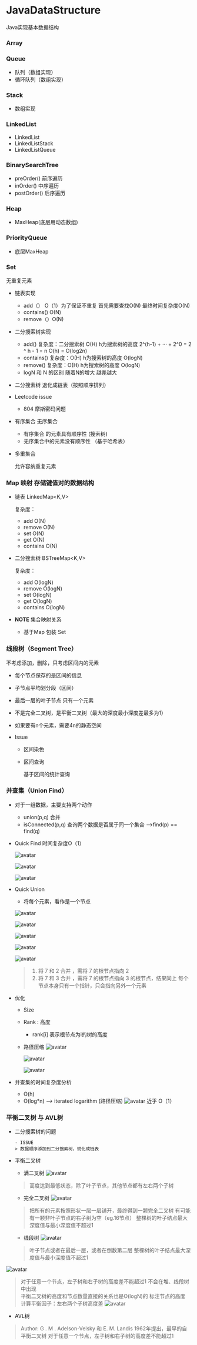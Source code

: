 # JavaDataStructure

Java实现基本数据结构

### Array

### Queue

- 队列（数组实现）
- 循环队列（数组实现）
    
### Stack
    
- 数组实现
    
### LinkedList

- LinkedList
- LinkedListStack
- LinkedListQueue
   
### BinarySearchTree

- preOrder() 前序遍历
- inOrder() 中序遍历
- postOrder() 后序遍历
  
### Heap

- MaxHeap(底层用动态数组)
   
### PriorityQueue

- 底层MaxHeap
   
### Set
    
无重复元素

- 链表实现 

    - add（） O（1）为了保证不重复 首先需要查找O(N) 最终时间复杂度O(N) 
    - contains() O(N) 
    - remove（）O(N) 

- 二分搜索树实现
    
    - add()
        复杂度：二分搜索树 O(H) h为搜索树的高度  2^(h-1) + ··· + 2^0 = 2 ^ h  - 1 = n 
        O(h) = O(log2n)
    - contains()
        复杂度：O(H) h为搜索树的高度 O(logN)
    - remove()
        复杂度：O(H) h为搜索树的高度 O(logN)    
    - logN 和 N 的区别
        随着N的增大 越差越大
   
-  二分搜索树 退化成链表（按照顺序排列）

- Leetcode issue

    - 804 摩斯密码问题
    
- 有序集合 无序集合

    - 有序集合 的元素具有顺序性  (搜索树)
    - 无序集合中的元素没有顺序性 （基于哈希表）
    
- 多重集合

    允许容纳重复元素
    
### Map 映射 存储键值对的数据结构

- 链表 LinkedMap<K,V>

    复杂度：
     - add          O(N)
     - remove       O(N)
     - set          O(N)
     - get          O(N)
     - contains     O(N)

- 二分搜索树 BSTreeMap<K,V>

    复杂度：
    - add           O(logN)
    - remove        O(logN)
    - set           O(logN)
    - get           O(logN)
    - contains      O(logN)

- **NOTE** 集合映射关系

    - 基于Map 包装 Set 

### 线段树（Segment Tree）

不考虑添加，删除，只考虑区间内的元素

- 每个节点保存的是区间的信息
- 子节点平均划分段（区间）
- 最后一层的叶子节点 只有一个元素
- 不是完全二叉树，是平衡二叉树（最大的深度最小深度差最多为1）
- 如果要有n个元素，需要4n的静态空间
- Issue
    
    - 区间染色
    - 区间查询
   
        基于区间的统计查询
   
### 并查集（Union Find）

- 对于一组数据，主要支持两个动作
    
    - union(p,q) 合并
    - isConnected(p,q) 查询两个数据是否属于同一个集合 -->find(p) == find(q) 

- Quick Find 时间复杂度O（1）
 
    ![avatar](src/unionFind/img/quick_find_1.png)
    
    ![avatar](src/unionFind/img/quick_find_2.png)
    
    ![avatar](src/unionFind/img/quick_find_3.png)
    
- Quick Union

   - 将每个元素，看作是一个节点
   
   ![avatar](src/unionFind/img/quick_union_1.png)
   
   ![avatar](src/unionFind/img/quick_union_2.png)
   
   ![avatar](src/unionFind/img/quick_union_3.png)
   
   ![avatar](src/unionFind/img/quick_union_4.png)
   
   ![avatar](src/unionFind/img/quick_union_5.png)
   
   > 1. 将 7 和 2 合并 ，需将 7 的根节点指向 2
   > 2. 将 7 和 3 合并 ，需将 7 的根节点指向 3 的根节点，结果同上
   > 每个节点本身只有一个指针，只会指向另外一个元素
   
- 优化

    - Size
    - Rank : 高度
        - rank[i] 表示根节点为i的树的高度
    - 路径压缩 
        ![avatar](src/unionFind/img/path_compression_00.png)
        
        ![avatar](src/unionFind/img/path_compression_0.png)
        
        ![avatar](src/unionFind/img/path_compression_1.png)
        
- 并查集的时间复杂度分析

    - O(h)
    - O(log*n) --> iterated logarithm (路径压缩)
        ![avatar](src/unionFind/img/path_compression_2.png)
        近乎 O（1）   

### 平衡二叉树 与 AVL树

- 二分搜索树的问题
      
      - ISSUE 
      > 数据顺序添加到二分搜索树，蜕化成链表
        
- 平衡二叉树
    
    - 满二叉树
    ![avatar](src/avlTree/img/1.png)
    > 高度达到最低状态，除了叶子节点，其他节点都有左右两个子树
    
    - 完全二叉树
    ![avatar](src/avlTree/img/2.png)
    > 把所有的元素按照形状一层一层铺开，最终得到一颗完全二叉树
    > 有可能有一颗非叶子节点的右子树为空（eg.16节点）
    > 整棵树的叶子结点最大深度值与最小深度值不超过1
    
    - 线段树
    ![avatar](src/avlTree/img/3.png)
    > 叶子节点或者在最后一层，或者在倒数第二层
    > 整棵树的叶子结点最大深度值与最小深度值不超过1
    
![avatar](src/avlTree/img/4.png)
> 对于任意一个节点，左子树和右子树的高度差不能超过1
> 不会在堆、线段树中出现  
> 平衡二叉树的高度和节点数量直接的关系也是O(logN)的 
> 标注节点的高度
> 计算平衡因子：左右两个子树高度差
![avatar](src/avlTree/img/5.png)

- AVL树

> Author: G . M . Adelson-Velsky 和 E. M. Landis
> 1962年提出，最早的自平衡二叉树
> 对于任意一个节点，左子树和右子树的高度差不能超过1
    





   
